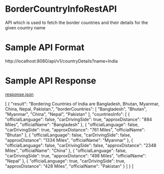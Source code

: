 # BorderCountryInfoRestAPI
API which is used to fetch the border countries and their details for the given country name

# Sample API Format
http://localhost:8080/api/v1/countryDetails?name=India

# Sample API Response
[response.json](https://github.com/premsn-1226/BorderCountryDetailsAPI/files/15285356/response.json)

[
    {
        "result": "Bordering Countries of India are Bangladesh, Bhutan, Myanmar, China, Nepal, Pakistan.",
        "borderCountries": [
            "Bangladesh",
            "Bhutan",
            "Myanmar",
            "China",
            "Nepal",
            "Pakistan"
        ],
        "countriesInfo": [
            {
                "officialLanguage": false,
                "carDrivingSide": true,
                "approxDistance": "884 Miles",
                "officialName": "Bangladesh"
            },
            {
                "officialLanguage": false,
                "carDrivingSide": true,
                "approxDistance": "761 Miles",
                "officialName": "Bhutan"
            },
            {
                "officialLanguage": false,
                "carDrivingSide": false,
                "approxDistance": "1334 Miles",
                "officialName": "Myanmar"
            },
            {
                "officialLanguage": false,
                "carDrivingSide": false,
                "approxDistance": "2348 Miles",
                "officialName": "China"
            },
            {
                "officialLanguage": false,
                "carDrivingSide": true,
                "approxDistance": "498 Miles",
                "officialName": "Nepal"
            },
            {
                "officialLanguage": true,
                "carDrivingSide": true,
                "approxDistance": "428 Miles",
                "officialName": "Pakistan"
            }
        ]
    }
]
